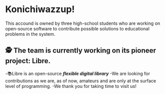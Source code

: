 # Konichiwazzup!

This accound is owned by three high-school students who are working on open-source software to contribute possible solutions to educational problems in the system.

## 🕵 The team is currently working on its pioneer project: Libre.
-📚Libre is an open-source ***flexible digital library***
-We are looking for contributions as we are, as of now, amateurs and are only at the surface level of programming.
-We thank you for taking time to visit us! 

<!--
**the-navigator/the-navigator** is a ✨ _special_ ✨ repository because its `README.md` (this file) appears on your GitHub profile.

Here are some ideas to get you started:

- 🔭 I’m currently working on ...
- 🌱 I’m currently learning ...
- 👯 I’m looking to collaborate on ...
- 🤔 I’m looking for help with ...
- 💬 Ask me about ...
- 📫 How to reach me: ...
- 😄 Pronouns: ...
- ⚡ Fun fact: ...
-->
